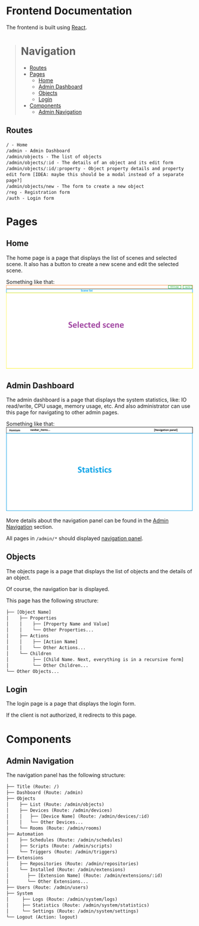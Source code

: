 # Frontend Documentation

The frontend is built using [React](https://reactjs.org/).

> # Navigation
>
> * [Routes](#routes)
> * [Pages](#pages)
>   * [Home](#home)
>   * [Admin Dashboard](#admin-dashboard)
>   * [Objects](#objects)
>   * [Login](#login)
> * [Components](#components)
>   * [Admin Navigation](#admin-navigation)

## Routes

```
/ - Home
/admin - Admin Dashboard
/admin/objects - The list of objects
/admin/objects/:id - The details of an object and its edit form
/admin/objects/:id/:property - Object property details and property edit form [IDEA: maybe this should be a modal instead of a separate page?]
/admin/objects/new - The form to create a new object
/reg - Registration form
/auth - Login form
```

# Pages

## Home

The home page is a page that displays the list of scenes and selected scene. It also has a button to create a new scene and edit the selected scene.

Something like that:
![Home Page](/docs/imgs/home-page.png)

## Admin Dashboard

The admin dashboard is a page that displays the system statistics, like: IO read/write, CPU usage, memory usage, etc.
And also administrator can use this page for navigating to other admin pages.

Something like that:
![Admin Dashboаrd](/docs/imgs/admin-dashboard.png)

More details about the navigation panel can be found in the [Admin Navigation](#admin-navigation) section.

All pages in `/admin/*` should displayed [navigation panel](#admin-navigation).

## Objects

The objects page is a page that displays the list of objects and the details of an object.

Of course, the navigation bar is displayed.

This page has the following structure:
```
├── [Object Name]
│    ├── Properties
│    │    ├── [Property Name and Value]
│    │    └── Other Properties...
│    ├── Actions
│    │    ├── [Action Name]
│    │    └── Other Actions...
│    └── Children
│         ├── [Child Name. Next, everything is in a recursive form]
│         └── Other Children...
└── Other Objects...
```

## Login

The login page is a page that displays the login form.

If the client is not authorized, it redirects to this page.

# Components

## Admin Navigation

The navigation panel has the following structure:
```
├── Title (Route: /)
├── Dashboard (Route: /admin)
├── Objects
│    ├── List (Route: /admin/objects)
│    ├── Devices (Route: /admin/devices)
│    │   ├── [Device Name] (Route: /admin/devices/:id)
│    │   └── Other Devices...
│    └── Rooms (Route: /admin/rooms)
├── Automation
│    ├── Schedules (Route: /admin/schedules)
│    ├── Scripts (Route: /admin/scripts)
│    └── Triggers (Route: /admin/triggers)
├── Extensions
│    ├── Repositories (Route: /admin/repositories)
│    └── Installed (Route: /admin/extensions)
│       ├── [Extension Name] (Route: /admin/extensions/:id)
│       └── Other Extensions...
├── Users (Route: /admin/users)
├── System
│     ├── Logs (Route: /admin/system/logs)
│     ├── Statistics (Route: /admin/system/statistics)
│     └── Settings (Route: /admin/system/settings)
└── Logout (Action: logout)
```
